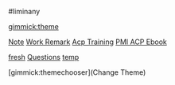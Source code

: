 #liminany


<!--
  -- Default theme
  -- (Read: http://dynalon.github.io/mdwiki/#!customizing.md#Theme_chooser)
  -->

[gimmick:theme](flatly)


<!--
  -- Navigation
  -- (Read: http://dynalon.github.io/mdwiki/#!quickstart.md#Adding_a_navigation)
  -->
[Note](pages/note.md)
[Work Remark](pages/remark.md)
[Acp Training](pages/aura-acp-training.md)
[PMI ACP Ebook](pages/acp-ebook.md)

<!--
#[Agile](pages/agile.md)
#[Develop](pages/develop.md)
#[Games](pages/games.md)
#[Life](pages/life.md)
#[Activity](pages/life.md)
-->
[fresh](pages/new)
[Questions](pages/qa.md)
[temp](pages/temp.md)
<!--
#[Data](pages/data.md)
#[About](pages/about.md)
-->

[gimmick:themechooser](Change Theme)
<!--
[gimmick:Disqus](limin-mblogs)
 -->

